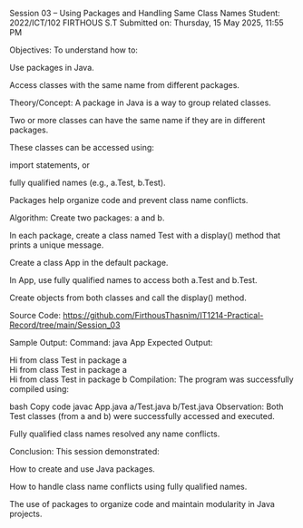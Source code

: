 Session 03 – Using Packages and Handling Same Class Names
Student: 2022/ICT/102 FIRTHOUS S.T
Submitted on: Thursday, 15 May 2025, 11:55 PM

Objectives:
To understand how to:

Use packages in Java.

Access classes with the same name from different packages.

Theory/Concept:
A package in Java is a way to group related classes.

Two or more classes can have the same name if they are in different packages.

These classes can be accessed using:

import statements, or

fully qualified names (e.g., a.Test, b.Test).

Packages help organize code and prevent class name conflicts.

Algorithm:
Create two packages: a and b.

In each package, create a class named Test with a display() method that prints a unique message.

Create a class App in the default package.

In App, use fully qualified names to access both a.Test and b.Test.

Create objects from both classes and call the display() method.

Source Code:
https://github.com/FirthousThasnim/IT1214-Practical-Record/tree/main/Session_03


Sample Output:
Command:
java App
Expected Output:

Hi from class Test in package a  
Hi from class Test in package a  
Hi from class Test in package b
Compilation:
The program was successfully compiled using:

bash
Copy code
javac App.java a/Test.java b/Test.java
Observation:
Both Test classes (from a and b) were successfully accessed and executed.

Fully qualified class names resolved any name conflicts.

Conclusion:
This session demonstrated:

How to create and use Java packages.

How to handle class name conflicts using fully qualified names.

The use of packages to organize code and maintain modularity in Java projects.

